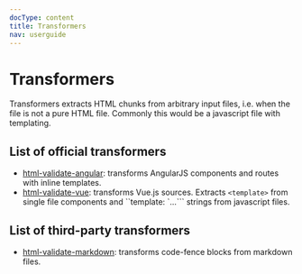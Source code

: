 ```yaml
---
docType: content
title: Transformers
nav: userguide
---
```


# Transformers

Transformers extracts HTML chunks from arbitrary input files, i.e. when the file
is not a pure HTML file. Commonly this would be a javascript file with
templating.

## List of official transformers

- [html-validate-angular]: transforms AngularJS components and routes with inline templates.
- [html-validate-vue]: transforms Vue.js sources. Extracts `<template>` from single file components and
  ``template: `...``` strings from javascript files.

[html-validate-angular]: https://www.npmjs.com/package/html-validate-angular
[html-validate-vue]: https://www.npmjs.com/package/html-validate-vue

## List of third-party transformers

- [html-validate-markdown]: transforms code-fence blocks from markdown files.

[html-validate-markdown]: https://www.npmjs.com/package/html-validate-markdown
